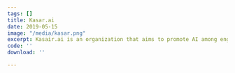 ```yaml
---
tags: []
title: Kasar.ai
date: 2019-05-15
image: "/media/kasar.png"
excerpt: Kasair.ai is an organization that aims to promote AI among engineering students.
code: ''
download: ''

---
```

